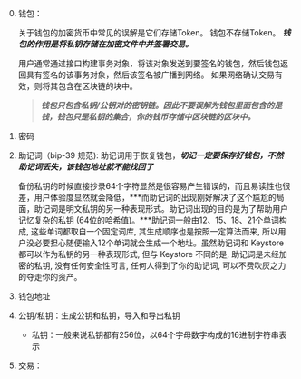 0. 钱包：

    关于钱包的加密货币中常见的误解是它们存储Token。 钱包不存储Token。 ***钱包的作用是将私钥存储在加密文件中并签署交易。***

    用户通常通过接口构建事务对象，将该对象发送到要签名的钱包，然后钱包返回具有签名的该事务对象，然后该签名被广播到网络。 如果网络确认交易有效，则将其包含在区块链的块中。

    >***钱包只包含私钥/公钥对的密钥链。因此不要误解为钱包里面包含的是钱，钱包只是私钥的集合，你的钱币存储中区块链的区块中。***

1. 密码

2. 助记词（bip-39 规范): 助记词用于恢复钱包，***切记一定要保存好钱包，不然助记词丢失，该钱包地址就不能找回了***

    备份私钥的时候直接抄录64个字符显然是很容易产生错误的，而且易读性也很差，用户体验度显然就会降低，***而助记词的出现刚好解决了这个尴尬的局面，助记词是明文私钥的另一种表现形式。助记词出现的目的是为了帮助用户记忆复杂的私钥 (64位的哈希值)。***助记词一般由12、15、18、21个单词构成, 这些单词都取自一个固定词库, 其生成顺序也是按照一定算法而来, 所以用户没必要担心随便输入12个单词就会生成一个地址。虽然助记词和 Keystore 都可以作为私钥的另一种表现形式, 但与 Keystore 不同的是, 助记词是未经加密的私钥, 没有任何安全性可言, 任何人得到了你的助记词, 可以不费吹灰之力的夺走你的资产。

3. 钱包地址

4. 公钥/私钥：生成公钥和私钥，导入和导出私钥

    +  私钥：一般来说私钥都有256位，以64个字母数字构成的16进制字符串表示

5. 交易：